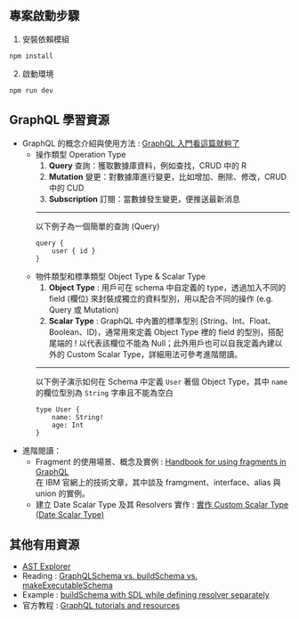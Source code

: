 ## 專案啟動步驟
1. 安裝依賴模組
```node
npm install
```
2. 啟動環境
```node
npm run dev
```

## GraphQL 學習資源
- GraphQL 的概念介紹與使用方法 :
    [GraphQL 入門看這篇就夠了](https://www.freecodecamp.org/chinese/news/a-detailed-guide-to-graphql/)
    - 操作類型 Operation Type
        1. **Query** 查詢：獲取數據庫資料，例如查找，CRUD 中的 R
        2. **Mutation** 變更：對數據庫進行變更，比如增加、刪除、修改，CRUD 中的 CUD
        3. **Subscription** 訂閱：當數據發生變更，便推送最新消息
        ***
        以下例子為一個簡單的查詢 (Query)  
        ```sdl
        query {
            user { id }
        }
        ```
    - 物件類型和標準類型 Object Type & Scalar Type
        1. **Object Type** : 用戶可在 schema 中自定義的 type，透過加入不同的 field (欄位) 來封裝成獨立的資料型別，用以配合不同的操作 (e.g. Query 或 Mutation)
        2. **Scalar Type** : GraphQL 中內置的標準型別 (String、Int、Float、Boolean、ID)，通常用來定義 Object Type 裡的 field 的型別，搭配尾端的 ! 以代表該欄位不能為 Null；此外用戶也可以自我定義內建以外的 Custom Scalar Type，詳細用法可參考進階閱讀。
        ***
        以下例子演示如何在 Schema 中定義 ``User`` 著個 Object Type，其中 ``name`` 的欄位型別為 ``String`` 字串且不能為空白  
        ```sdl
        type User {
            name: String!
            age: Int
        }
        ```
- 進階閱讀：
    - Fragment 的使用場景、概念及實例 :
        [Handbook for using fragments in GraphQL](https://developer.ibm.com/articles/awb-handbook-for-using-fragments-in-graphql/)  
        在 IBM 官網上的技術文章，其中談及 framgment、interface、alias 與 union 的實例。
    - 建立 Date Scalar Type 及其 Resolvers 實作 :
        [實作 Custom Scalar Type (Date Scalar Type)](https://ithelp.ithome.com.tw/articles/10206366)
## 其他有用資源
- [AST Explorer](https://astexplorer.net/)
- Reading : [GraphQLSchema vs. buildSchema vs. makeExecutableSchema](https://stackoverflow.com/questions/53984094/notable-differences-between-buildschema-and-graphqlschema)
- Example : [buildSchema with SDL while defining resolver separately](https://github.com/IvanGoncharov/swapi-demo/blob/master/src/index.ts)
- 官方教程 : [GraphQL tutorials and resources](https://www.apollographql.com/tutorials/browse/)
